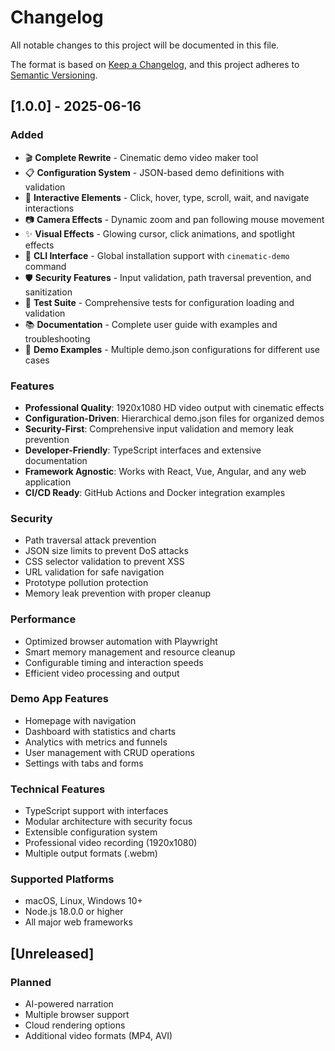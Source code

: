 # Changelog

All notable changes to this project will be documented in this file.

The format is based on [Keep a Changelog](https://keepachangelog.com/en/1.0.0/),
and this project adheres to [Semantic Versioning](https://semver.org/spec/v2.0.0.html).

## [1.0.0] - 2025-06-16

### Added
- 🎬 **Complete Rewrite** - Cinematic demo video maker tool
- 📋 **Configuration System** - JSON-based demo definitions with validation
- 🎯 **Interactive Elements** - Click, hover, type, scroll, wait, and navigate interactions
- 📷 **Camera Effects** - Dynamic zoom and pan following mouse movement
- ✨ **Visual Effects** - Glowing cursor, click animations, and spotlight effects
- 🔧 **CLI Interface** - Global installation support with `cinematic-demo` command
- 🛡️ **Security Features** - Input validation, path traversal prevention, and sanitization
- 🧪 **Test Suite** - Comprehensive tests for configuration loading and validation
- 📚 **Documentation** - Complete user guide with examples and troubleshooting
- 🎪 **Demo Examples** - Multiple demo.json configurations for different use cases

### Features
- **Professional Quality**: 1920x1080 HD video output with cinematic effects
- **Configuration-Driven**: Hierarchical demo.json files for organized demos
- **Security-First**: Comprehensive input validation and memory leak prevention
- **Developer-Friendly**: TypeScript interfaces and extensive documentation
- **Framework Agnostic**: Works with React, Vue, Angular, and any web application
- **CI/CD Ready**: GitHub Actions and Docker integration examples

### Security
- Path traversal attack prevention
- JSON size limits to prevent DoS attacks
- CSS selector validation to prevent XSS
- URL validation for safe navigation
- Prototype pollution protection
- Memory leak prevention with proper cleanup

### Performance
- Optimized browser automation with Playwright
- Smart memory management and resource cleanup
- Configurable timing and interaction speeds
- Efficient video processing and output

### Demo App Features
- Homepage with navigation
- Dashboard with statistics and charts
- Analytics with metrics and funnels
- User management with CRUD operations
- Settings with tabs and forms

### Technical Features
- TypeScript support with interfaces
- Modular architecture with security focus
- Extensible configuration system
- Professional video recording (1920x1080)
- Multiple output formats (.webm)

### Supported Platforms
- macOS, Linux, Windows 10+
- Node.js 18.0.0 or higher
- All major web frameworks

## [Unreleased]

### Planned
- AI-powered narration
- Multiple browser support
- Cloud rendering options
- Additional video formats (MP4, AVI)
